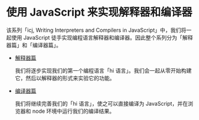 # 使用 JavaScript 来实现解释器和编译器


该系列「icj, Writing Interpreters and Compilers in JavaScript」中，我们将一起使用 JavaScript 徒手实现编程语言解释器和编译器。因此整个系列分为「解释器篇」和「编译器篇」。

- [解释器篇](part1/README.md)

  我们将逐步实现我们的第一个编程语言「hi 语言」。我们会一起从零开始构建它，然后以解释器的形式来实验它的功能。

- [编译器篇](part2/README.md)

  我们将继续完善我们的「hi 语言」，使之可以直接编译为 JavaScript，并在浏览器和 node 环境中运行我们的编译结果。
